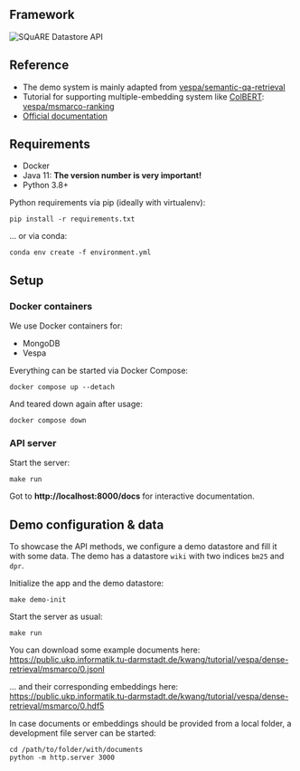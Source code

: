 ## Framework

![SQuARE Datastore API](https://user-images.githubusercontent.com/71278644/123296137-ac33ba00-d516-11eb-9c87-de7203c1e459.png)

## Reference
- The demo system is mainly adapted from [vespa/semantic-qa-retrieval](https://github.com/vespa-engine/sample-apps/tree/master/semantic-qa-retrieval)
- Tutorial for supporting multiple-embedding system like [ColBERT](https://github.com/stanford-futuredata/ColBERT): [vespa/msmarco-ranking](https://github.com/vespa-engine/sample-apps/blob/master/msmarco-ranking/passage-ranking.md)
- [Official documentation](https://docs.vespa.ai/en/vespa-quick-start.html)

## Requirements

- Docker
- Java 11: **The version number is very important!**
- Python 3.8+

Python requirements via pip (ideally with virtualenv):
```
pip install -r requirements.txt
```
... or via conda:
```
conda env create -f environment.yml
```

## Setup

### Docker containers

We use Docker containers for:
- MongoDB
- Vespa

Everything can be started via Docker Compose:
```
docker compose up --detach
```

And teared down again after usage:
```
docker compose down
```

### API server

Start the server:
```
make run
```

Got to **http://localhost:8000/docs** for interactive documentation.

## Demo configuration & data

To showcase the API methods, we configure a demo datastore and fill it with some data.
The demo has a datastore `wiki` with two indices `bm25` and `dpr`.

Initialize the app and the demo datastore:
```
make demo-init
```

Start the server as usual:
```shell
make run
```

You can download some example documents here:
https://public.ukp.informatik.tu-darmstadt.de/kwang/tutorial/vespa/dense-retrieval/msmarco/0.jsonl

... and their corresponding embeddings here:
https://public.ukp.informatik.tu-darmstadt.de/kwang/tutorial/vespa/dense-retrieval/msmarco/0.hdf5

In case documents or embeddings should be provided from a local folder, a development file server can be started:
```
cd /path/to/folder/with/documents
python -m http.server 3000
```
